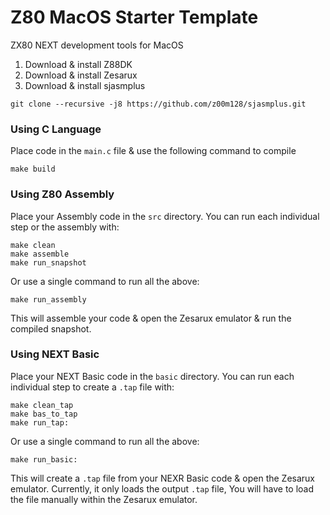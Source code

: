 # Z80 MacOS Starter Template
ZX80 NEXT development tools for MacOS

1. Download & install Z88DK
2. Download & install Zesarux
3. Download & install sjasmplus 
```
git clone --recursive -j8 https://github.com/z00m128/sjasmplus.git 
```

### Using C Language
Place code in the `main.c` file & use the following command to compile
```
make build
```

### Using Z80 Assembly
Place your Assembly code in the `src` directory.
You can run each individual step or the assembly with:
```
make clean
make assemble
make run_snapshot
```
Or use a single command to run all the above:
```
make run_assembly
```
This will assemble your code & open the Zesarux emulator &
run the compiled snapshot.

### Using NEXT Basic
Place your NEXT Basic code in the `basic` directory.
You can run each individual step to create a `.tap` file with:
```
make clean_tap
make bas_to_tap
make run_tap:
```
Or use a single command to run all the above:
```
make run_basic:
```
This will create a `.tap` file from your NEXR Basic code & open the Zesarux emulator.
Currently, it only loads the output `.tap` file, You will have to load the file manually
within the Zesarux emulator. 